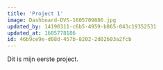 ```yaml
---
title: 'Project 1'
image: Dashboard-DVS-1605709886.jpg
updated_by: 14190311-c6b5-4959-b865-043c19352531
updated_at: 1605778186
id: 46b9ce9e-d08d-457b-8202-2d02603a2fcb
---
```

Dit is mijn eerste project.